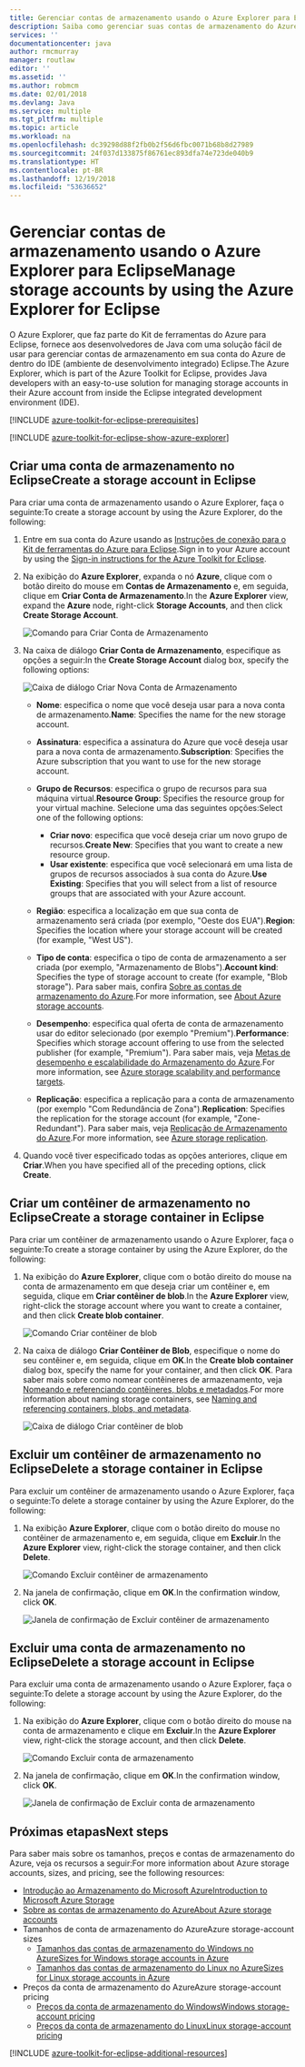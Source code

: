 ```yaml
---
title: Gerenciar contas de armazenamento usando o Azure Explorer para Eclipse
description: Saiba como gerenciar suas contas de armazenamento do Azure usando o Azure Explorer para Eclipse.
services: ''
documentationcenter: java
author: rmcmurray
manager: routlaw
editor: ''
ms.assetid: ''
ms.author: robmcm
ms.date: 02/01/2018
ms.devlang: Java
ms.service: multiple
ms.tgt_pltfrm: multiple
ms.topic: article
ms.workload: na
ms.openlocfilehash: dc39298d88f2fb0b2f56d6fbc0071b68b8d27989
ms.sourcegitcommit: 24f037d133875f86761ec893dfa74e723de040b9
ms.translationtype: HT
ms.contentlocale: pt-BR
ms.lasthandoff: 12/19/2018
ms.locfileid: "53636652"
---
```

# <a name="manage-storage-accounts-by-using-the-azure-explorer-for-eclipse"></a><span data-ttu-id="137d8-103">Gerenciar contas de armazenamento usando o Azure Explorer para Eclipse</span><span class="sxs-lookup"><span data-stu-id="137d8-103">Manage storage accounts by using the Azure Explorer for Eclipse</span></span>

<span data-ttu-id="137d8-104">O Azure Explorer, que faz parte do Kit de ferramentas do Azure para Eclipse, fornece aos desenvolvedores de Java com uma solução fácil de usar para gerenciar contas de armazenamento em sua conta do Azure de dentro do IDE (ambiente de desenvolvimento integrado) Eclipse.</span><span class="sxs-lookup"><span data-stu-id="137d8-104">The Azure Explorer, which is part of the Azure Toolkit for Eclipse, provides Java developers with an easy-to-use solution for managing storage accounts in their Azure account from inside the Eclipse integrated development environment (IDE).</span></span>

[!INCLUDE [azure-toolkit-for-eclipse-prerequisites](../includes/azure-toolkit-for-eclipse-prerequisites.md)]

[!INCLUDE [azure-toolkit-for-eclipse-show-azure-explorer](../includes/azure-toolkit-for-eclipse-show-azure-explorer.md)]

## <a name="create-a-storage-account-in-eclipse"></a><span data-ttu-id="137d8-105">Criar uma conta de armazenamento no Eclipse</span><span class="sxs-lookup"><span data-stu-id="137d8-105">Create a storage account in Eclipse</span></span>

<span data-ttu-id="137d8-106">Para criar uma conta de armazenamento usando o Azure Explorer, faça o seguinte:</span><span class="sxs-lookup"><span data-stu-id="137d8-106">To create a storage account by using the Azure Explorer, do the following:</span></span>

1. <span data-ttu-id="137d8-107">Entre em sua conta do Azure usando as [Instruções de conexão para o Kit de ferramentas do Azure para Eclipse](https://docs.microsoft.com/java/azure/eclipse/azure-toolkit-for-eclipse-sign-in-instructions).</span><span class="sxs-lookup"><span data-stu-id="137d8-107">Sign in to your Azure account by using the [Sign-in instructions for the Azure Toolkit for Eclipse](https://docs.microsoft.com/java/azure/eclipse/azure-toolkit-for-eclipse-sign-in-instructions).</span></span>

1. <span data-ttu-id="137d8-108">Na exibição do **Azure Explorer**, expanda o nó **Azure**, clique com o botão direito do mouse em **Contas de Armazenamento** e, em seguida, clique em **Criar Conta de Armazenamento**.</span><span class="sxs-lookup"><span data-stu-id="137d8-108">In the **Azure Explorer** view, expand the **Azure** node, right-click **Storage Accounts**, and then click **Create Storage Account**.</span></span>

   ![Comando para Criar Conta de Armazenamento][CS01]

1. <span data-ttu-id="137d8-110">Na caixa de diálogo **Criar Conta de Armazenamento**, especifique as opções a seguir:</span><span class="sxs-lookup"><span data-stu-id="137d8-110">In the **Create Storage Account** dialog box, specify the following options:</span></span>

   ![Caixa de diálogo Criar Nova Conta de Armazenamento][CS02]

   * <span data-ttu-id="137d8-112">**Nome**: especifica o nome que você deseja usar para a nova conta de armazenamento.</span><span class="sxs-lookup"><span data-stu-id="137d8-112">**Name**: Specifies the name for the new storage account.</span></span>

   * <span data-ttu-id="137d8-113">**Assinatura**: especifica a assinatura do Azure que você deseja usar para a nova conta de armazenamento.</span><span class="sxs-lookup"><span data-stu-id="137d8-113">**Subscription**: Specifies the Azure subscription that you want to use for the new storage account.</span></span>

   * <span data-ttu-id="137d8-114">**Grupo de Recursos**: especifica o grupo de recursos para sua máquina virtual.</span><span class="sxs-lookup"><span data-stu-id="137d8-114">**Resource Group**: Specifies the resource group for your virtual machine.</span></span> <span data-ttu-id="137d8-115">Selecione uma das seguintes opções:</span><span class="sxs-lookup"><span data-stu-id="137d8-115">Select one of the following options:</span></span>
      * <span data-ttu-id="137d8-116">**Criar novo**: especifica que você deseja criar um novo grupo de recursos.</span><span class="sxs-lookup"><span data-stu-id="137d8-116">**Create New**: Specifies that you want to create a new resource group.</span></span>
      * <span data-ttu-id="137d8-117">**Usar existente**: especifica que você selecionará em uma lista de grupos de recursos associados à sua conta do Azure.</span><span class="sxs-lookup"><span data-stu-id="137d8-117">**Use Existing**: Specifies that you will select from a list of resource groups that are associated with your Azure account.</span></span>

   * <span data-ttu-id="137d8-118">**Região**: especifica a localização em que sua conta de armazenamento será criada (por exemplo, "Oeste dos EUA").</span><span class="sxs-lookup"><span data-stu-id="137d8-118">**Region**: Specifies the location where your storage account will be created (for example, "West US").</span></span>

   * <span data-ttu-id="137d8-119">**Tipo de conta**: especifica o tipo de conta de armazenamento a ser criada (por exemplo, "Armazenamento de Blobs").</span><span class="sxs-lookup"><span data-stu-id="137d8-119">**Account kind**: Specifies the type of storage account to create (for example, "Blob storage").</span></span> <span data-ttu-id="137d8-120">Para saber mais, confira [Sobre as contas de armazenamento do Azure].</span><span class="sxs-lookup"><span data-stu-id="137d8-120">For more information, see [About Azure storage accounts].</span></span>

   * <span data-ttu-id="137d8-121">**Desempenho**: especifica qual oferta de conta de armazenamento usar do editor selecionado (por exemplo "Premium").</span><span class="sxs-lookup"><span data-stu-id="137d8-121">**Performance**: Specifies which storage account offering to use from the selected publisher (for example, "Premium").</span></span> <span data-ttu-id="137d8-122">Para saber mais, veja [Metas de desempenho e escalabilidade do Armazenamento do Azure].</span><span class="sxs-lookup"><span data-stu-id="137d8-122">For more information, see [Azure storage scalability and performance targets].</span></span>

   * <span data-ttu-id="137d8-123">**Replicação**: especifica a replicação para a conta de armazenamento (por exemplo "Com Redundância de Zona").</span><span class="sxs-lookup"><span data-stu-id="137d8-123">**Replication**: Specifies the replication for the storage account (for example, "Zone-Redundant").</span></span> <span data-ttu-id="137d8-124">Para saber mais, veja [Replicação de Armazenamento do Azure].</span><span class="sxs-lookup"><span data-stu-id="137d8-124">For more information, see [Azure storage replication].</span></span>

1. <span data-ttu-id="137d8-125">Quando você tiver especificado todas as opções anteriores, clique em **Criar**.</span><span class="sxs-lookup"><span data-stu-id="137d8-125">When you have specified all of the preceding options, click **Create**.</span></span>

## <a name="create-a-storage-container-in-eclipse"></a><span data-ttu-id="137d8-126">Criar um contêiner de armazenamento no Eclipse</span><span class="sxs-lookup"><span data-stu-id="137d8-126">Create a storage container in Eclipse</span></span>

<span data-ttu-id="137d8-127">Para criar um contêiner de armazenamento usando o Azure Explorer, faça o seguinte:</span><span class="sxs-lookup"><span data-stu-id="137d8-127">To create a storage container by using the Azure Explorer, do the following:</span></span>

1. <span data-ttu-id="137d8-128">Na exibição do **Azure Explorer**, clique com o botão direito do mouse na conta de armazenamento em que deseja criar um contêiner e, em seguida, clique em **Criar contêiner de blob**.</span><span class="sxs-lookup"><span data-stu-id="137d8-128">In the **Azure Explorer** view, right-click the storage account where you want to create a container, and then click **Create blob container**.</span></span>

   ![Comando Criar contêiner de blob][CC01]

1. <span data-ttu-id="137d8-130">Na caixa de diálogo **Criar Contêiner de Blob**, especifique o nome do seu contêiner e, em seguida, clique em **OK**.</span><span class="sxs-lookup"><span data-stu-id="137d8-130">In the **Create blob container** dialog box, specify the name for your container, and then click **OK**.</span></span> <span data-ttu-id="137d8-131">Para saber mais sobre como nomear contêineres de armazenamento, veja [Nomeando e referenciando contêineres, blobs e metadados].</span><span class="sxs-lookup"><span data-stu-id="137d8-131">For more information about naming storage containers, see [Naming and referencing containers, blobs, and metadata].</span></span>

   ![Caixa de diálogo Criar contêiner de blob][CC02]

## <a name="delete-a-storage-container-in-eclipse"></a><span data-ttu-id="137d8-133">Excluir um contêiner de armazenamento no Eclipse</span><span class="sxs-lookup"><span data-stu-id="137d8-133">Delete a storage container in Eclipse</span></span>

<span data-ttu-id="137d8-134">Para excluir um contêiner de armazenamento usando o Azure Explorer, faça o seguinte:</span><span class="sxs-lookup"><span data-stu-id="137d8-134">To delete a storage container by using the Azure Explorer, do the following:</span></span>

1. <span data-ttu-id="137d8-135">Na exibição **Azure Explorer**, clique com o botão direito do mouse no contêiner de armazenamento e, em seguida, clique em **Excluir**.</span><span class="sxs-lookup"><span data-stu-id="137d8-135">In the **Azure Explorer** view, right-click the storage container, and then click **Delete**.</span></span>

   ![Comando Excluir contêiner de armazenamento][DC01]

1. <span data-ttu-id="137d8-137">Na janela de confirmação, clique em **OK**.</span><span class="sxs-lookup"><span data-stu-id="137d8-137">In the confirmation window, click **OK**.</span></span>

   ![Janela de confirmação de Excluir contêiner de armazenamento][DC02]

## <a name="delete-a-storage-account-in-eclipse"></a><span data-ttu-id="137d8-139">Excluir uma conta de armazenamento no Eclipse</span><span class="sxs-lookup"><span data-stu-id="137d8-139">Delete a storage account in Eclipse</span></span>

<span data-ttu-id="137d8-140">Para excluir uma conta de armazenamento usando o Azure Explorer, faça o seguinte:</span><span class="sxs-lookup"><span data-stu-id="137d8-140">To delete a storage account by using the Azure Explorer, do the following:</span></span>

1. <span data-ttu-id="137d8-141">Na exibição do **Azure Explorer**, clique com o botão direito do mouse na conta de armazenamento e clique em **Excluir**.</span><span class="sxs-lookup"><span data-stu-id="137d8-141">In the **Azure Explorer** view, right-click the storage account, and then click **Delete**.</span></span>

   ![Comando Excluir conta de armazenamento][DS01]

1. <span data-ttu-id="137d8-143">Na janela de confirmação, clique em **OK**.</span><span class="sxs-lookup"><span data-stu-id="137d8-143">In the confirmation window, click **OK**.</span></span>

   ![Janela de confirmação de Excluir conta de armazenamento][DS02]

## <a name="next-steps"></a><span data-ttu-id="137d8-145">Próximas etapas</span><span class="sxs-lookup"><span data-stu-id="137d8-145">Next steps</span></span>

<span data-ttu-id="137d8-146">Para saber mais sobre os tamanhos, preços e contas de armazenamento do Azure, veja os recursos a seguir:</span><span class="sxs-lookup"><span data-stu-id="137d8-146">For more information about Azure storage accounts, sizes, and pricing, see the following resources:</span></span>

* <span data-ttu-id="137d8-147">[Introdução ao Armazenamento do Microsoft Azure]</span><span class="sxs-lookup"><span data-stu-id="137d8-147">[Introduction to Microsoft Azure Storage]</span></span>
* <span data-ttu-id="137d8-148">[Sobre as contas de armazenamento do Azure]</span><span class="sxs-lookup"><span data-stu-id="137d8-148">[About Azure storage accounts]</span></span>
* <span data-ttu-id="137d8-149">Tamanhos de conta de armazenamento do Azure</span><span class="sxs-lookup"><span data-stu-id="137d8-149">Azure storage-account sizes</span></span>
  * <span data-ttu-id="137d8-150">[Tamanhos das contas de armazenamento do Windows no Azure]</span><span class="sxs-lookup"><span data-stu-id="137d8-150">[Sizes for Windows storage accounts in Azure]</span></span>
  * <span data-ttu-id="137d8-151">[Tamanhos das contas de armazenamento do Linux no Azure]</span><span class="sxs-lookup"><span data-stu-id="137d8-151">[Sizes for Linux storage accounts in Azure]</span></span>
* <span data-ttu-id="137d8-152">Preços da conta de armazenamento do Azure</span><span class="sxs-lookup"><span data-stu-id="137d8-152">Azure storage-account pricing</span></span>
  * <span data-ttu-id="137d8-153">[Preços da conta de armazenamento do Windows]</span><span class="sxs-lookup"><span data-stu-id="137d8-153">[Windows storage-account pricing]</span></span>
  * <span data-ttu-id="137d8-154">[Preços da conta de armazenamento do Linux]</span><span class="sxs-lookup"><span data-stu-id="137d8-154">[Linux storage-account pricing]</span></span>

[!INCLUDE [azure-toolkit-for-eclipse-additional-resources](../includes/azure-toolkit-for-eclipse-additional-resources.md)]

<!-- URL List -->

[Introdução ao Armazenamento do Microsoft Azure]: /azure/storage/storage-introduction
[Introduction to Microsoft Azure Storage]: /azure/storage/storage-introduction
[Sobre as contas de armazenamento do Azure]: /azure/storage/storage-create-storage-account
[About Azure storage accounts]: /azure/storage/storage-create-storage-account
[Replicação de Armazenamento do Azure]: /azure/storage/storage-redundancy
[Azure storage replication]: /azure/storage/storage-redundancy
[Metas de desempenho e escalabilidade do Armazenamento do Azure]: /azure/storage/storage-scalability-targets
[Azure storage scalability and Performance Targets]: /azure/storage/storage-scalability-targets
[Nomeando e referenciando contêineres, blobs e metadados]: http://go.microsoft.com/fwlink/?LinkId=255555
[Naming and referencing containers, blobs, and metadata]: http://go.microsoft.com/fwlink/?LinkId=255555

[Tamanhos das contas de armazenamento do Windows no Azure]: /azure/virtual-machines/virtual-machines-windows-sizes
[Sizes for Windows storage accounts in Azure]: /azure/virtual-machines/virtual-machines-windows-sizes
[Tamanhos das contas de armazenamento do Linux no Azure]: /azure/virtual-machines/virtual-machines-linux-sizes
[Sizes for Linux storage accounts in Azure]: /azure/virtual-machines/virtual-machines-linux-sizes
[Preços da conta de armazenamento do Windows]: https://azure.microsoft.com/pricing/details/virtual-machines/windows/
[Windows storage-account pricing]: https://azure.microsoft.com/pricing/details/virtual-machines/windows/
[Preços da conta de armazenamento do Linux]: https://azure.microsoft.com/pricing/details/virtual-machines/linux/
[Linux storage-account pricing]: https://azure.microsoft.com/pricing/details/virtual-machines/linux/

<!-- IMG List -->

[CS01]: media/azure-toolkit-for-eclipse-managing-storage-accounts-using-azure-explorer/CS01.png
[CS02]: media/azure-toolkit-for-eclipse-managing-storage-accounts-using-azure-explorer/CS02.png
[CC01]: media/azure-toolkit-for-eclipse-managing-storage-accounts-using-azure-explorer/CC01.png
[CC02]: media/azure-toolkit-for-eclipse-managing-storage-accounts-using-azure-explorer/CC02.png

[DS01]: media/azure-toolkit-for-eclipse-managing-storage-accounts-using-azure-explorer/DS01.png
[DS02]: media/azure-toolkit-for-eclipse-managing-storage-accounts-using-azure-explorer/DS02.png
[DC01]: media/azure-toolkit-for-eclipse-managing-storage-accounts-using-azure-explorer/DC01.png
[DC02]: media/azure-toolkit-for-eclipse-managing-storage-accounts-using-azure-explorer/DC02.png
